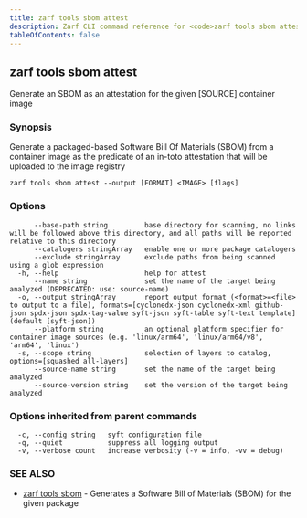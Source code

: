 ```yaml
---
title: zarf tools sbom attest
description: Zarf CLI command reference for <code>zarf tools sbom attest</code>.
tableOfContents: false
---
```


<!-- Page generated by Zarf; DO NOT EDIT -->

## zarf tools sbom attest

Generate an SBOM as an attestation for the given [SOURCE] container image

### Synopsis

Generate a packaged-based Software Bill Of Materials (SBOM) from a container image as the predicate of an in-toto attestation that will be uploaded to the image registry

```
zarf tools sbom attest --output [FORMAT] <IMAGE> [flags]
```

### Options

```
      --base-path string         base directory for scanning, no links will be followed above this directory, and all paths will be reported relative to this directory
      --catalogers stringArray   enable one or more package catalogers
      --exclude stringArray      exclude paths from being scanned using a glob expression
  -h, --help                     help for attest
      --name string              set the name of the target being analyzed (DEPRECATED: use: source-name)
  -o, --output stringArray       report output format (<format>=<file> to output to a file), formats=[cyclonedx-json cyclonedx-xml github-json spdx-json spdx-tag-value syft-json syft-table syft-text template] (default [syft-json])
      --platform string          an optional platform specifier for container image sources (e.g. 'linux/arm64', 'linux/arm64/v8', 'arm64', 'linux')
  -s, --scope string             selection of layers to catalog, options=[squashed all-layers]
      --source-name string       set the name of the target being analyzed
      --source-version string    set the version of the target being analyzed
```

### Options inherited from parent commands

```
  -c, --config string   syft configuration file
  -q, --quiet           suppress all logging output
  -v, --verbose count   increase verbosity (-v = info, -vv = debug)
```

### SEE ALSO

* [zarf tools sbom](/commands/zarf_tools_sbom/)	 - Generates a Software Bill of Materials (SBOM) for the given package

